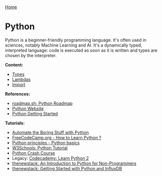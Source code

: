 [Home](../../README.md)

# Python

Python is a beginner-friendly programming language. It's often used in sciences, notably Machine Learning and AI. It's a dynamically typed, interpreted language: code is executed as soon as it is written and types are chosen by the interpreter.

**Content:**
- [Types](./type.md)
- [Lambdas](./lambda.md)
- [Import](./import.md)

**References:**
- [roadmap.sh: Python Roadmap](https://roadmap.sh/python)
- [Python Website](https://www.python.org/)
- [Python Getting Started](https://www.python.org/about/gettingstarted/)

**Tutorials:**
- [Automate the Boring Stuff with Python](https://automatetheboringstuff.com/)
- [FreeCodeCamp.org - How to Learn Python ?](https://www.freecodecamp.org/news/how-to-learn-python/)
- [Python principles - Python basics](https://pythonprinciples.com/)
- [W3Schools: Python Tutorial ](https://www.w3schools.com/python/)
- [Python Crash Course](https://ehmatthes.github.io/pcc/)
- Legacy: [Codecademy: Learn Python 2](https://www.codecademy.com/learn/learn-python)
- [thenewstack: An Introduction to Python for Non-Programmers](https://thenewstack.io/an-introduction-to-python-for-non-programmers/)
- [thenewstack: Getting Started with Python and InfluxDB](https://thenewstack.io/getting-started-with-python-and-influxdb/)
